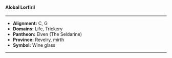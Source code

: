 #### Alobal Lorfiril
___

- **Alignment:** C, G
- **Domains:** Life, Trickery
- **Pantheon:** Elven (The Seldarine)
- **Province:** Revelry, mirth
- **Symbol:** Wine glass
___
